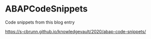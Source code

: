 # ABAPCodeSnippets
Code snippets from this blog entry

https://s-cbrunn.github.io/knowledgevault/2020/abap-code-snippets/
